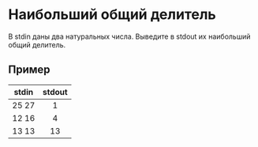 # Наибольший общий делитель

В stdin даны два натуральных числа. Выведите в stdout их наибольший общий делитель.

## Пример

| stdin | stdout |
| :---: | :----: |
| 25 27 |   1    |
| 12 16 |   4    |
| 13 13 |   13   |
